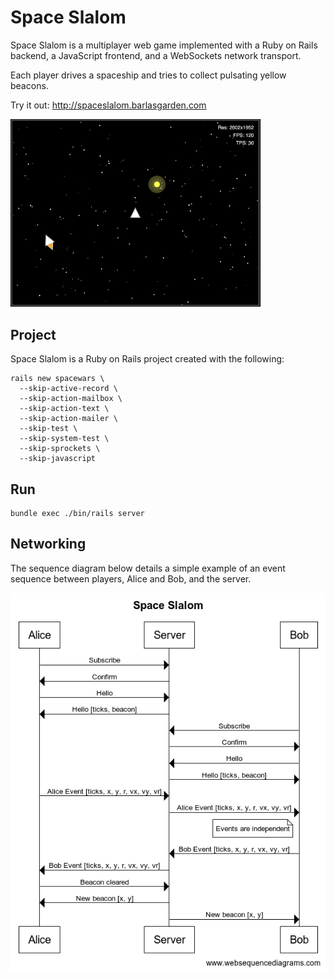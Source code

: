 # Space Slalom

Space Slalom is a multiplayer web game implemented
with a Ruby on Rails backend, a JavaScript frontend, and a WebSockets network transport. 

Each player drives a spaceship and tries to collect pulsating yellow beacons.

Try it out: http://spaceslalom.barlasgarden.com

<img src="screenshot.png" alt="Slalom Screenshot" width="400">

## Project

Space Slalom is a Ruby on Rails project created with the following:

```
rails new spacewars \
  --skip-active-record \
  --skip-action-mailbox \
  --skip-action-text \
  --skip-action-mailer \
  --skip-test \
  --skip-system-test \
  --skip-sprockets \
  --skip-javascript
```

## Run

```
bundle exec ./bin/rails server
```

## Networking

The sequence diagram below details a simple example of an event sequence
between players, Alice and Bob, and the server.

![Sequence Diagram](sequence.png)
